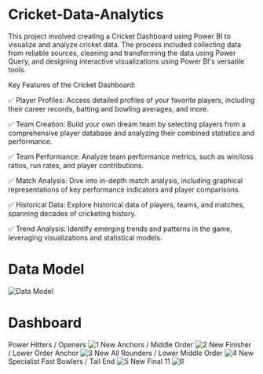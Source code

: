 # Cricket-Data-Analytics
This project involved creating a Cricket Dashboard using Power BI to visualize and analyze cricket data. The process included collecting data from reliable sources, cleaning and transforming the data using Power Query, and designing interactive visualizations using Power BI's versatile tools.

Key Features of the Cricket Dashboard:

✅ Player Profiles: Access detailed profiles of your favorite players, including their career records, batting and bowling averages, and more.

✅ Team Creation: Build your own dream team by selecting players from a comprehensive player database and analyzing their combined statistics and performance.

✅ Team Performance: Analyze team performance metrics, such as win/loss ratios, run rates, and player contributions.

✅ Match Analysis: Dive into in-depth match analysis, including graphical representations of key performance indicators and player comparisons.

✅ Historical Data: Explore historical data of players, teams, and matches, spanning decades of cricketing history.

✅ Trend Analysis: Identify emerging trends and patterns in the game, leveraging visualizations and statistical models.

# Data Model
![Data Model](https://github.com/harshmehta01/Cricket-Data-Analytics/assets/97782632/5b1d7d5b-4b62-4810-9818-d2a4b3aec9ec)

# Dashboard
Power Hitters / Openers
![1](https://github.com/harshmehta01/Cricket-Data-Analytics/assets/97782632/d6615a8a-7d35-4347-b9f8-349247efbd3f)
New Anchors / Middle Order
![2](https://github.com/harshmehta01/Cricket-Data-Analytics/assets/97782632/4b8df9e6-ea98-4b36-a71e-a0280491a2e3)
New Finisher / Lower Order Anchor
![3](https://github.com/harshmehta01/Cricket-Data-Analytics/assets/97782632/98616aa2-ec93-4b46-9001-65d79754175c)
New All Rounders / Lower Middle Order
![4](https://github.com/harshmehta01/Cricket-Data-Analytics/assets/97782632/996c2b18-ee22-4682-81d3-3edc00222b2d)
New Specialist Fast Bowlers / Tail End
![5](https://github.com/harshmehta01/Cricket-Data-Analytics/assets/97782632/d362dcea-9aac-48cb-af3a-b0ba1f99e2ea)
New Final 11
![6](https://github.com/harshmehta01/Cricket-Data-Analytics/assets/97782632/782ca135-fbbc-4976-b208-1ff1a5800649)
